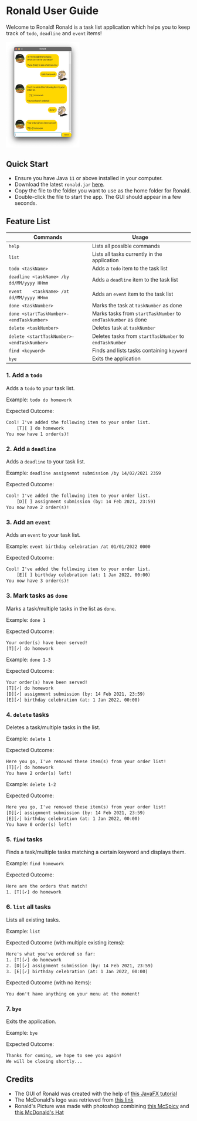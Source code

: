 # Ronald User Guide

Welcome to Ronald! Ronald is a task list application which helps you to keep track of `todo`, `deadline` and `event`
items!

<img src="docs/Ui.png" width="200px">

## Quick Start
* Ensure you have Java `11` or above installed in your computer.
* Download the latest `ronald.jar` [here](https://github.com/natosy/ip/releases).
* Copy the file to the folder you want to use as the home folder for Ronald.
* Double-click the file to start the app. The GUI should appear in a few seconds.

## Feature List

Commands | Usage
--------|-------
`help` | Lists all possible commands
`list` | Lists all tasks currently in the application
`todo <taskName>` | Adds a `todo` item to the task list
`deadline <taskName> /by dd/MM/yyyy HHmm` | Adds a `deadline` item to the task list
`event    <taskName> /at dd/MM/yyyy HHmm` | Adds an `event` item to the task list
`done <taskNumber>` | Marks the task at `taskNumber` as done
`done <startTaskNumber>-<endTaskNumber>` | Marks tasks from `startTaskNumber` to `endTaskNumber` as done
`delete <taskNumber>` | Deletes task at `taskNumber`
`delete <startTaskNumber>-<endTaskNumber>` | Deletes tasks from `startTaskNumber` to `endTaskNumber`
`find <keyword>` | Finds and lists tasks containing `keyword`
`bye` | Exits the application

### 1. Add a `todo`

Adds a `todo` to your task list.

Example:
`todo do homework`

Expected Outcome:

```
Cool! I've added the following item to your order list. 
    [T][ ] do homework
You now have 1 order(s)!
```

### 2. Add a `deadline`

Adds a `deadline` to your task list.

Example: `deadline assignemnt submission /by 14/02/2021 2359`

Expected Outcome:

```
Cool! I've added the following item to your order list. 
    [D][ ] assignment submission (by: 14 Feb 2021, 23:59)
You now have 2 order(s)!
```

### 3. Add an `event`

Adds an `event` to your task list.

Example: `event birthday celebration /at 01/01/2022 0000`

Expected Outcome:

```
Cool! I've added the following item to your order list. 
    [E][ ] birthday celebration (at: 1 Jan 2022, 00:00)
You now have 3 order(s)!
```

### 3. Mark tasks as `done`

Marks a task/multiple tasks in the list as `done`.

Example: `done 1`

Expected Outcome:

```
Your order(s) have been served!
[T][✓] do homework
```

Example: `done 1-3`

Expected Outcome:

```
Your order(s) have been served!
[T][✓] do homework
[D][✓] assignment submission (by: 14 Feb 2021, 23:59)
[E][✓] birthday celebration (at: 1 Jan 2022, 00:00)
```

### 4. `delete` tasks

Deletes a task/multiple tasks in the list.

Example: `delete 1`

Expected Outcome:

```
Here you go, I've removed these item(s) from your order list!
[T][✓] do homework
You have 2 order(s) left!
```

Example: `delete 1-2`

Expected Outcome:

```
Here you go, I've removed these item(s) from your order list!
[D][✓] assignment submission (by: 14 Feb 2021, 23:59)
[E][✓] birthday celebration (at: 1 Jan 2022, 00:00)
You have 0 order(s) left!
```

### 5. `find` tasks

Finds a task/multiple tasks matching a certain keyword and displays them.

Example: `find homework`

Expected Outcome:

```
Here are the orders that match!
1. [T][✓] do homework
```

### 6. `list` all tasks

Lists all existing tasks.

Example: `list`

Expected Outcome (with multiple existing items):

```
Here's what you've ordered so far:
1. [T][✓] do homework
2. [D][✓] assignment submission (by: 14 Feb 2021, 23:59)
3. [E][✓] birthday celebration (at: 1 Jan 2022, 00:00)
```

Expected Outcome (with no items):

```
You don't have anything on your menu at the moment!
```

### 7. `bye`

Exits the application.

Example: `bye`

Expected Outcome:

```
Thanks for coming, we hope to see you again!
We will be closing shortly... 
```

## Credits

* The GUI of Ronald was created with the help
  of [this JavaFX tutorial](https://se-education.org/guides/tutorials/javaFx.html)
* The McDonald's logo was retrieved from [this link](https://www.logo.wine/logo/McDonald%27s)
* Ronald's Picture was made with photoshop combining [this McSpicy](https://www.mcdonalds.com.sg/food-menu/mcspicy/)
  and [this McDonald's Hat](https://www.wish.com/product/5e7822415bbf733480e89dc2?hide_login_modal=true&from_ad=goog_shopping&_display_country_code=SG&_force_currency_code=SGD&pid=googleadwords_int&c=%7BcampaignId%7D&ad_cid=5e7822415bbf733480e89dc2&ad_cc=SG&ad_lang=EN&ad_curr=SGD&ad_price=15.00&campaign_id=10118096826&exclude_install=true&gclid=CjwKCAiA65iBBhB-EiwAW253W60hmFDo4QDwdKuccEkyYV4xO6F4SLroaZYYezpZroAAbHWUbVy8uRoCH_kQAvD_BwE&share=web)